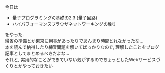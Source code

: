今日は

- 量子プログラミングの基礎の2.3 (量子回路)
- ハイパフォーマンスブラウザネットワーキングの触り

をやった.  
帰省の準備とか東京に用事があったりであんまり時間とれなかったな...  
本を読んで納得したり練習問題を解いてばっかりなので, 理解したことをブログ記事としてまとめるべきだよな...  
それと, 実用的なことができていない気がするのでちょっとしたWebサービスづくりとかやっておきたい

